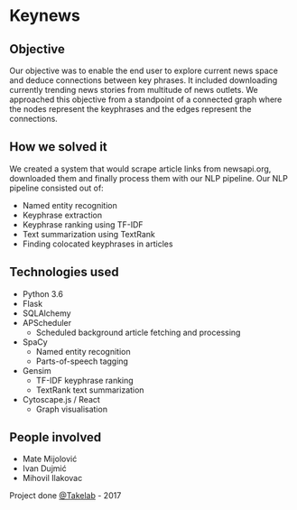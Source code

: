 # Keynews

## Objective
Our objective was to enable the end user to explore current news space and deduce connections between key phrases. It included downloading currently trending news stories from multitude of news outlets.
We approached this objective from a standpoint of a connected graph where the nodes represent the keyphrases and the edges represent the connections.

## How we solved it

We created a system that would scrape article links from newsapi.org, downloaded them and finally process them with our NLP pipeline. Our NLP pipeline consisted out of:
- Named entity recognition
- Keyphrase extraction
- Keyphrase ranking using TF-IDF
- Text summarization using TextRank
- Finding colocated keyphrases in articles

## Technologies used
- Python 3.6
- Flask
- SQLAlchemy
- APScheduler
  - Scheduled background article fetching and processing 
- SpaCy
  - Named entity recognition
  - Parts-of-speech tagging 
- Gensim
  - TF-IDF keyphrase ranking
  - TextRank text summarization
- Cytoscape.js / React
  - Graph visualisation

## People involved

- Mate Mijolović
- Ivan Dujmić
- Mihovil Ilakovac

Project done [@Takelab](http://takelab.fer.hr/) - 2017
